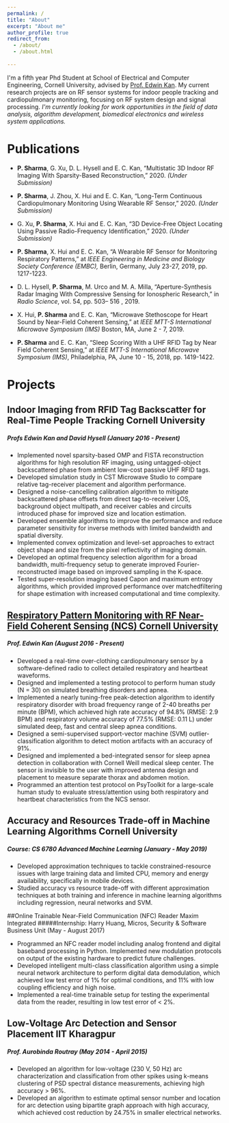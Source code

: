 ```yaml
---
permalink: /
title: "About"
excerpt: "About me"
author_profile: true
redirect_from: 
  - /about/
  - /about.html
  
---
```


I'm a fifth year Phd Student at School of Electrical and Computer Engineering, Cornell University, advised by [Prof. Edwin Kan](https://kan.ece.cornell.edu/). My current research projects are on RF sensor systems for indoor people tracking and cardiopulmonary monitoring, focusing on RF system design and signal processing. *I'm currently looking for work opportunities in the field of data analysis, algorithm development, biomedical electronics and wireless system applications.*

Publications
=====
  * **P. Sharma**, G. Xu, D. L. Hysell and E. C. Kan, “Multistatic 3D Indoor RF Imaging With Sparsity-Based Reconstruction,” 2020. _(Under Submission)_

  * **P. Sharma**, J. Zhou, X. Hui and E. C. Kan, “Long-Term Continuous Cardiopulmonary Monitoring Using Wearable RF Sensor,” 2020. _(Under Submission)_

  * G. Xu, **P. Sharma**, X. Hui and E. C. Kan, “3D Device-Free Object Locating Using Passive Radio-Frequency Identification,” 2020. _(Under Submission)_

  * **P. Sharma**, X. Hui and E. C. Kan, “A Wearable RF Sensor for Monitoring Respiratory Patterns,” at _IEEE Engineering in Medicine and Biology Society Conference (EMBC),_ Berlin, Germany, July 23-27, 2019, pp. 1217-1223.

  * D. L. Hysell, **P. Sharma**, M. Urco and M. A. Milla, “Aperture-Synthesis Radar Imaging With Compressive Sensing for Ionospheric Research,” in _Radio Science_, vol. 54, pp. 503– 516 , 2019.

  * X. Hui, **P. Sharma** and E. C. Kan, “Microwave Stethoscope for Heart Sound by Near-Field Coherent Sensing,” at _IEEE MTT-S International Microwave Symposium (IMS)_ Boston, MA, June 2 - 7, 2019.

  * **P. Sharma** and E. C. Kan, “Sleep Scoring With a UHF RFID Tag by Near Field Coherent Sensing,” at _IEEE MTT-S International Microwave Symposium (IMS)_, Philadelphia, PA, June 10 - 15, 2018, pp. 1419-1422.

Projects
=====

## Indoor Imaging from RFID Tag Backscatter for Real-Time People Tracking Cornell University
##### Profs Edwin Kan and David Hysell (January 2016 - Present)
  * Implemented novel sparsity-based OMP and FISTA reconstruction algorithms for high resolution RF imaging, using untagged-object backscattered phase from ambient low-cost passive UHF RFID tags.
  * Developed simulation study in CST Microwave Studio to compare relative tag-receiver placement and algorithm performance.
  * Designed a noise-cancelling calibration algorithm to mitigate backscattered phase offsets from direct tag-to-receiver LOS, background object multipath, and receiver cables and circuits introduced phase for improved size and location estimation.
  * Developed ensemble algorithms to improve the performance and reduce parameter sensitivity for inverse methods with limited bandwidth
and spatial diversity.
  * Implemented convex optimization and level-set approaches to extract object shape and size from the pixel reflectivity of imaging domain.
  * Developed an optimal frequency selection algorithm for a broad bandwidth, multi-frequency setup to generate improved Fourier-reconstructed image based on improved sampling in the K-space.
  * Tested super-resolution imaging based Capon and maximum entropy algorithms, which provided improved performance over matchedfiltering for shape estimation with increased computational and time complexity.
  
## [Respiratory Pattern Monitoring with RF Near-Field Coherent Sensing (NCS) Cornell University](https://psharma15.github.io/RF-Vital-Sensing/)
##### Prof. Edwin Kan (August 2016 - Present)
  * Developed a real-time over-clothing cardiopulmonary sensor by a software-defined radio to collect detailed respiratory and heartbeat waveforms.
  * Designed and implemented a testing protocol to perform human study (N = 30) on simulated breathing disorders and apnea.
  * Implemented a nearly tuning-free peak-detection algorithm to identify respiratory disorder with broad frequency range of 2-40 breaths per minute (BPM), which achieved high rate accuracy of 94.8% (RMSE: 2.9 BPM) and respiratory volume accuracy of 77.5% (RMSE: 0.11 L) under simulated deep, fast and central sleep apnea conditions.
  * Designed a semi-supervised support-vector machine (SVM) outlier-classification algorithm to detect motion artifacts with an accuracy of 91%.
  * Designed and implemented a bed-integrated sensor for sleep apnea detection in collaboration with Cornell Weill medical sleep center. The sensor is invisible to the user with improved antenna design and placement to measure separate thorax and abdomen motion.
  * Programmed an attention test protocol on PsyToolkit for a large-scale human study to evaluate stress/attention using both respiratory and heartbeat characteristics from the NCS sensor.

## Accuracy and Resources Trade-off in Machine Learning Algorithms Cornell University
##### Course: CS 6780 Advanced Machine Learning (January - May 2019)
  * Developed approximation techniques to tackle constrained-resource issues with large training data and limited CPU, memory and energy
availability, specifically in mobile devices.
  * Studied accuracy vs resource trade-off with different approximation techniques at both training and inference in machine learning algorithms including regression, neural networks and SVM.
  
##Online Trainable Near-Field Communication (NFC) Reader Maxim Integrated
#####Internship: Harry Huang, Micros, Security & Software Business Unit (May - August 2017)
  * Programmed an NFC reader model including analog frontend and digital baseband processing in Python. Implemented new modulation protocols on output of the existing hardware to predict future challenges.
  * Developed intelligent multi-class classification algorithm using a simple neural network architecture to perform digital data demodulation, which achieved low test error of 1% for optimal conditions, and 11% with low coupling efficiency and high noise.
  * Implemented a real-time trainable setup for testing the experimental data from the reader, resulting in low test error of < 2%.
  
## Low-Voltage Arc Detection and Sensor Placement IIT Kharagpur
##### Prof. Aurobinda Routray (May 2014 - April 2015)
  * Developed an algorithm for low-voltage (230 V, 50 Hz) arc characterization and classification from other spikes using k-means clustering of PSD spectral distance measurements, achieving high accuracy > 96%.
  * Developed an algorithm to estimate optimal sensor number and location for arc detection using bipartite graph approach with high accuracy, which achieved cost reduction by 24.75% in smaller electrical networks.
